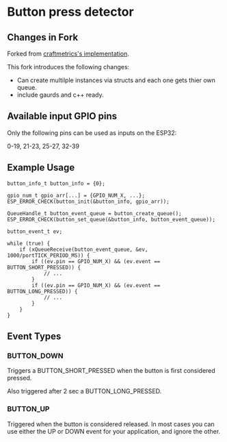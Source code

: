 # Button press detector

## Changes in Fork

Forked from [craftmetrics's implementation](https://github.com/craftmetrics/esp32-button).

This fork introduces the following changes:
- Can create multilple instances via structs and each one gets thier own queue.
- include gaurds and c++ ready.


## Available input GPIO pins

Only the following pins can be used as inputs on the ESP32:

0-19, 21-23, 25-27, 32-39


## Example Usage

```
button_info_t button_info = {0};

gpio_num_t gpio_arr[...] = {GPIO_NUM_X, ...};
ESP_ERROR_CHECK(button_init(&button_info, gpio_arr));

QueueHandle_t button_event_queue = button_create_queue();
ESP_ERROR_CHECK(button_set_queue(&button_info, button_event_queue));

button_event_t ev;

while (true) {
    if (xQueueReceive(button_event_queue, &ev, 1000/portTICK_PERIOD_MS)) {
        if ((ev.pin == GPIO_NUM_X) && (ev.event == BUTTON_SHORT_PRESSED)) {
            // ...
        }
        if ((ev.pin == GPIO_NUM_X) && (ev.event == BUTTON_LONG_PRESSED)) {
            // ...
        }
    }
}
```

## Event Types

### BUTTON_DOWN

Triggers a BUTTON_SHORT_PRESSED when the button is first considered pressed.

Also triggered after 2 sec a BUTTON_LONG_PRESSED.

### BUTTON_UP

Triggered when the button is considered released. In most cases you can use either the UP or DOWN event for your application, and ignore the other.
